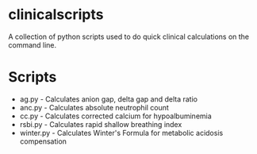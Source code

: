 # clinicalscripts
A collection of python scripts used to do quick clinical calculations on the command line.

# Scripts
- ag.py - Calculates anion gap, delta gap and delta ratio
- anc.py - Calculates absolute neutrophil count
- cc.py - Calculates corrected calcium for hypoalbuminemia
- rsbi.py - Calculates rapid shallow breathing index
- winter.py - Calculates Winter's Formula for metabolic acidosis compensation
